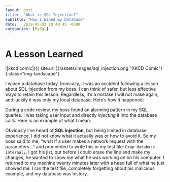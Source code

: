 ```yaml
---
layout: post
title:  "What is SQL Injection?"
subtitle: "How I Wiped my Database"
date:   2019-05-03 10:40:45 -0500
categories: [MySql]
---
```


# A Lesson Learned

![xkcd comic]({{ site.url }}/assets/images/sql_injection.png "XKCD Comic"){:class="img-landscape"}

I wiped a database today. Ironically, it was an accident following a lesson about SQL injection from my boss. I can think of safer, but less effective ways to retain this lesson. Regardless, it’s a mistake I will not make again, and luckily it was only my local database. Here’s how it happened:

During a code review, my boss found an alarming pattern in my SQL queries. I was taking user input and directly <i>injecting</i> it into the database calls. Here is an example of what I mean:

Obviously I’ve heard of <strong>SQL injection</strong>, but being limited in database experience, I did not know what it actually was or how to avoid it. So my boss said to me, “what if a user makes a network request with the parameters…” and proceeded to write this in my test file: `Drop database internal;`. I got his jist, but before I could erase the line and make my changes, he wanted to show me what he was working on on his computer. I returned to my machine twenty minutes later with a head full of what he just showed me. I ran the test file, completely forgetting about his malicious example, and my database was history. 